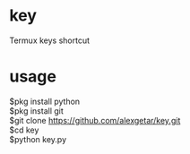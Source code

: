 # key
Termux keys shortcut

# usage
$pkg install python<br>
$pkg install git<br>
$git clone https://github.com/alexgetar/key.git<br>
$cd key<br>
$python key.py


